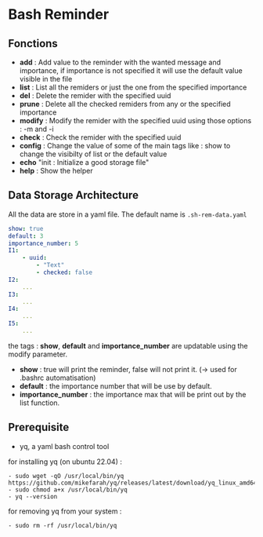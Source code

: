 # Bash Reminder


## Fonctions

- **add** : Add value to the reminder with the wanted message and importance, if importance is not specified it will use the default value visible in the file
- **list** : List all the remiders or just the one from the specified importance
- **del** : Delete the remider with the specified uuid
- **prune** : Delete all the checked remiders from any or the specified importance
- **modify** : Modify the remider with the specified uuid using those options : -m <message> and -i <importance>
- **check** : Check the remider with the specified uuid
- **config** : Change the value of some of the main tags like : show to change the visibilty of list or the default value
- **echo** "init : Initialize a good storage file"
- **help** : Show the helper

## Data Storage Architecture

All the data are store in a yaml file.
The default name is `.sh-rem-data.yaml`

```yaml
show: true
default: 3
importance_number: 5
I1:
    - uuid:
        - "Text"
        - checked: false
I2:
    ...
I3:
    ...
I4:
    ...
I5:
    ...
```

the tags : **show**, **default** and **importance_number** are updatable using the modify parameter.

- **show** : true will print the reminder, false will not print it. (-> used for .bashrc automatisation)
- **default** : the importance number that will be use by default.
- **importance_number** : the importance max that will be print out by the list function.

## Prerequisite

- yq, a yaml bash control tool

for installing yq (on ubuntu 22.04) :
```
- sudo wget -qO /usr/local/bin/yq https://github.com/mikefarah/yq/releases/latest/download/yq_linux_amd64
- sudo chmod a+x /usr/local/bin/yq
- yq --version
``````
for removing yq from your system :
```
- sudo rm -rf /usr/local/bin/yq
```